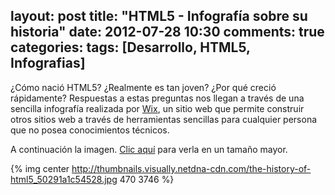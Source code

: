 layout: post
title: "HTML5 - Infografía sobre su historia"
date: 2012-07-28 10:30
comments: true
categories: 
tags: [Desarrollo, HTML5, Infografias]
---

¿Cómo nació HTML5? ¿Realmente es tan joven? ¿Por qué creció rápidamente? Respuestas a estas preguntas nos llegan a través de una sencilla infografía realizada por [Wix](http://wix.com/), un sitio web que permite construir otros sitios web a través de herramientas sencillas para cualquier persona que no posea conocimientos técnicos.

A continuación la imagen. [Clic aquí](http://thumbnails.visually.netdna-cdn.com/the-history-of-html5_50291a1c54528.jpg) para verla en un tamaño mayor.

<!-- more -->

{% img center http://thumbnails.visually.netdna-cdn.com/the-history-of-html5_50291a1c54528.jpg 470 3746 %}